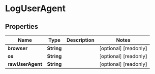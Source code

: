 

# LogUserAgent


## Properties

| Name | Type | Description | Notes |
|------------ | ------------- | ------------- | -------------|
|**browser** | **String** |  |  [optional] [readonly] |
|**os** | **String** |  |  [optional] [readonly] |
|**rawUserAgent** | **String** |  |  [optional] [readonly] |



